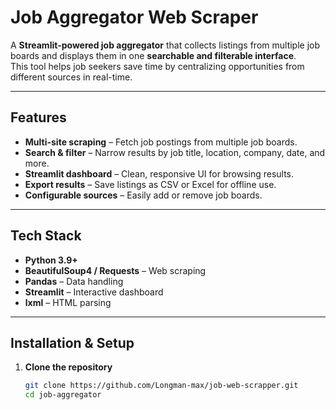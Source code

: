 # Job Aggregator Web Scraper

A **Streamlit-powered job aggregator** that collects listings from multiple job boards and displays them in one **searchable and filterable interface**.  
This tool helps job seekers save time by centralizing opportunities from different sources in real-time.

---

## Features

- **Multi-site scraping** – Fetch job postings from multiple job boards.
- **Search & filter** – Narrow results by job title, location, company, date, and more.
- **Streamlit dashboard** – Clean, responsive UI for browsing results.
- **Export results** – Save listings as CSV or Excel for offline use.
- **Configurable sources** – Easily add or remove job boards.

---

## Tech Stack

- **Python 3.9+**
- **BeautifulSoup4 / Requests** – Web scraping
- **Pandas** – Data handling
- **Streamlit** – Interactive dashboard
- **lxml** – HTML parsing

---

## Installation & Setup

1. **Clone the repository**
   ```bash
   git clone https://github.com/Longman-max/job-web-scrapper.git
   cd job-aggregator
